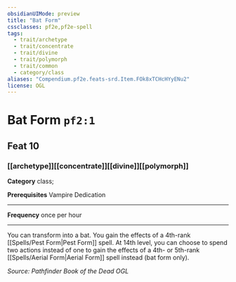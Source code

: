 ```yaml
---
obsidianUIMode: preview
title: "Bat Form"
cssclasses: pf2e,pf2e-spell
tags:
  - trait/archetype
  - trait/concentrate
  - trait/divine
  - trait/polymorph
  - trait/common
  - category/class
aliases: "Compendium.pf2e.feats-srd.Item.FOk8xTCHcHYyENu2"
license: OGL
---
```

# Bat Form `pf2:1`
## Feat 10
### [[archetype]][[concentrate]][[divine]][[polymorph]]

**Category** class; 



**Prerequisites** Vampire Dedication
* * *
**Frequency** once per hour

* * *

You can transform into a bat. You gain the effects of a 4th-rank [[Spells/Pest Form|Pest Form]] spell. At 14th level, you can choose to spend two actions instead of one to gain the effects of a 4th- or 5th-rank [[Spells/Aerial Form|Aerial Form]] spell instead (bat form only).

*Source: Pathfinder Book of the Dead*
*OGL*